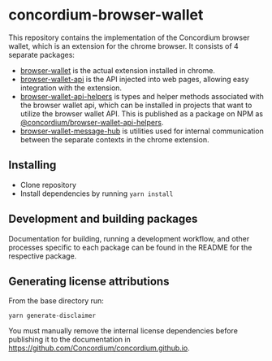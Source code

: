 # concordium-browser-wallet

This repository contains the implementation of the Concordium browser wallet, which is an extension for the chrome browser. It consists of 4 separate packages:

-   [browser-wallet](./packages/browser-wallet) is the actual extension installed in chrome.
-   [browser-wallet-api](./packages/browser-wallet-api) is the API injected into web pages, allowing easy integration with the extension.
-   [browser-wallet-api-helpers](./packages/browser-wallet-api-helpers) is types and helper methods associated with the browser wallet api, which can be installed in projects that want to utilize the browser wallet API. This is published as a package on NPM as [@concordium/browser-wallet-api-helpers](https://www.npmjs.com/package/@concordium/browser-wallet-api-helpers).
-   [browser-wallet-message-hub](./packages/browser-wallet-message-hub) is utilities used for internal communication between the separate contexts in the chrome extension.

## Installing

-   Clone repository
-   Install dependencies by running `yarn install`

## Development and building packages

Documentation for building, running a development workflow, and other processes specific to each package can be found in the README for the respective package.

## Generating license attributions

From the base directory run:

```
yarn generate-disclaimer
```

You must manually remove the internal license dependencies before publishing it to the documentation in https://github.com/Concordium/concordium.github.io.
